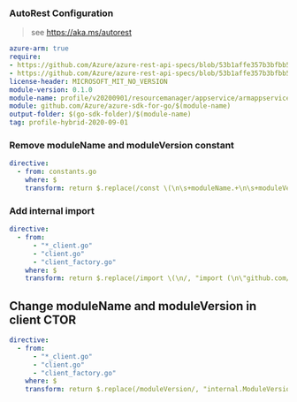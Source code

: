 ### AutoRest Configuration

> see https://aka.ms/autorest

``` yaml
azure-arm: true
require:
- https://github.com/Azure/azure-rest-api-specs/blob/53b1affe357b3bfbb53721d0a2002382a046d3b0/specification/web/resource-manager/readme.md
- https://github.com/Azure/azure-rest-api-specs/blob/53b1affe357b3bfbb53721d0a2002382a046d3b0/specification/web/resource-manager/readme.go.md
license-header: MICROSOFT_MIT_NO_VERSION
module-version: 0.1.0
module-name: profile/v20200901/resourcemanager/appservice/armappservice
module: github.com/Azure/azure-sdk-for-go/$(module-name)
output-folder: $(go-sdk-folder)/$(module-name)
tag: profile-hybrid-2020-09-01

```

### Remove moduleName and moduleVersion constant

```yaml
directive:
  - from: constants.go
    where: $
    transform: return $.replace(/const \(\n\s+moduleName.+\n\s+moduleVersion.+\n\)\n/, "");
```

### Add internal import

```yaml
directive:
  - from:
      - "*_client.go"
      - "client.go"
      - "client_factory.go"
    where: $
    transform: return $.replace(/import \(\n/, "import (\n\"github.com/Azure/azure-sdk-for-go/profile/v20200901/internal\"\n");
```

## Change moduleName and moduleVersion in client CTOR

```yaml
directive:
  - from:
      - "*_client.go"
      - "client.go"
      - "client_factory.go"
    where: $
    transform: return $.replace(/moduleVersion/, "internal.ModuleVersion").replace(/moduleName/, "internal.ModuleName");
```